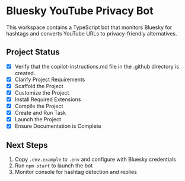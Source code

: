 # Bluesky YouTube Privacy Bot

This workspace contains a TypeScript bot that monitors Bluesky for hashtags and converts YouTube URLs to privacy-friendly alternatives.

## Project Status
- [x] Verify that the copilot-instructions.md file in the .github directory is created.
- [x] Clarify Project Requirements
- [x] Scaffold the Project  
- [x] Customize the Project
- [x] Install Required Extensions
- [x] Compile the Project
- [x] Create and Run Task
- [x] Launch the Project
- [x] Ensure Documentation is Complete

## Next Steps
1. Copy `.env.example` to `.env` and configure with Bluesky credentials
2. Run `npm start` to launch the bot
3. Monitor console for hashtag detection and replies
